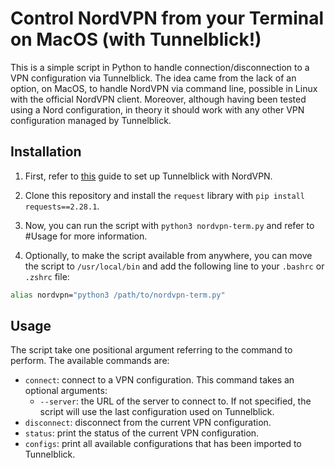 # Control NordVPN from your Terminal on MacOS (with Tunnelblick!)

This is a simple script in Python to handle connection/disconnection to a VPN configuration via Tunnelblick. The idea
came from the lack of an option, on MacOS, to handle NordVPN via command line, possible in Linux with the official
NordVPN client. Moreover, although having been tested using a Nord configuration, in theory it should work with any
other VPN configuration managed by Tunnelblick.

## Installation

1. First, refer
   to [this](https://support.nordvpn.com/Connectivity/macOS/1061815912/Manual-connection-setup-with-Tunnelblick-on-macOS.htm)
   guide to set up Tunnelblick with NordVPN.
2. Clone this repository and install the `request` library with `pip install requests==2.28.1`.
3. Now, you can run the script with `python3 nordvpn-term.py` and refer to #Usage for more information.

4. Optionally, to make the script available from anywhere, you can move the script to `/usr/local/bin` and add the
   following line to your `.bashrc` or `.zshrc` file:

```bash
alias nordvpn="python3 /path/to/nordvpn-term.py"
```

## Usage

The script take one positional argument referring to the command to perform. The available commands are:

- `connect`: connect to a VPN configuration. This command takes an optional arguments:
    - `--server`: the URL of the server to connect to. If not specified, the script will use the last configuration
      used on Tunnelblick.
- `disconnect`: disconnect from the current VPN configuration.
- `status`: print the status of the current VPN configuration.
- `configs`: print all available configurations that has been imported to Tunnelblick.


